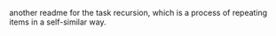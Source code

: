 another readme for the task recursion, which is a process of repeating items in a self-similar way.
